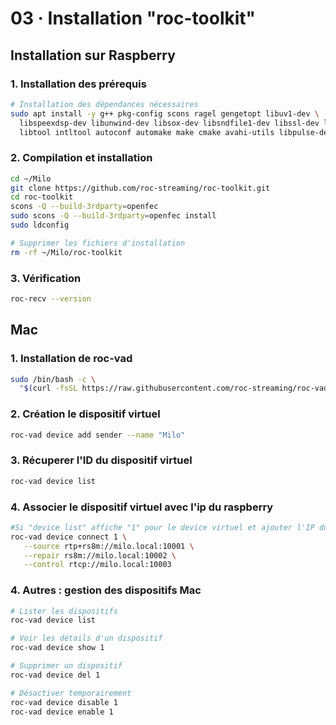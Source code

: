 # 03 · Installation "roc-toolkit"

## Installation sur Raspberry

### 1. Installation des prérequis
```bash
# Installation des dépendances nécessaires
sudo apt install -y g++ pkg-config scons ragel gengetopt libuv1-dev \
  libspeexdsp-dev libunwind-dev libsox-dev libsndfile1-dev libssl-dev libasound2-dev \
  libtool intltool autoconf automake make cmake avahi-utils libpulse-dev
```

### 2. Compilation et installation


```bash
cd ~/Milo
git clone https://github.com/roc-streaming/roc-toolkit.git
cd roc-toolkit
scons -Q --build-3rdparty=openfec
sudo scons -Q --build-3rdparty=openfec install
sudo ldconfig
```

```bash
# Supprimer les fichiers d'installation
rm -rf ~/Milo/roc-toolkit
```

### 3. Vérification
```bash
roc-recv --version
```



## Mac

### 1. Installation de roc-vad
```bash
sudo /bin/bash -c \
  "$(curl -fsSL https://raw.githubusercontent.com/roc-streaming/roc-vad/HEAD/install.sh)"
```


### 2. Création le dispositif virtuel
```bash
roc-vad device add sender --name "Milo"
```

### 3. Récuperer l'ID du dispositif virtuel
```bash
roc-vad device list
```

### 4. Associer le dispositif virtuel avec l'ip du raspberry 
```bash
#Si "device list" affiche "1" pour le device virtuel et ajouter l'IP du Raspberry PI.
roc-vad device connect 1 \
   --source rtp+rs8m://milo.local:10001 \
   --repair rs8m://milo.local:10002 \
   --control rtcp://milo.local:10003
```

### 4. Autres : gestion des dispositifs Mac
```bash
# Lister les dispositifs
roc-vad device list

# Voir les détails d'un dispositif
roc-vad device show 1

# Supprimer un dispositif
roc-vad device del 1

# Désactiver temporairement
roc-vad device disable 1
roc-vad device enable 1
```
